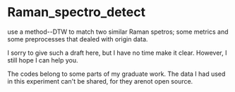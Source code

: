 # Raman_spectro_detect
use a method--DTW to match two similar Raman spetros; some metrics and some preprocesses that dealed with origin data.

I sorry to give such a draft here, but I have no time make it clear. However, I still hope I can help you.

The codes belong to some parts of my graduate work. The data I had used in this experiment can't be shared, for they arenot open source.
